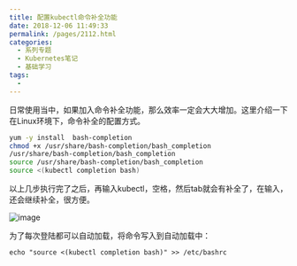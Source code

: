 ```yaml
---
title: 配置kubectl命令补全功能
date: 2018-12-06 11:49:33
permalink: /pages/2112.html
categories:
  - 系列专题
  - Kubernetes笔记
  - 基础学习
tags:
  - 
---
```


日常使用当中，如果加入命令补全功能，那么效率一定会大大增加。这里介绍一下在Linux环境下，命令补全的配置方式。

```sh
yum -y install  bash-completion
chmod +x /usr/share/bash-completion/bash_completion
/usr/share/bash-completion/bash_completion
source /usr/share/bash-completion/bash_completion
source <(kubectl completion bash)
```

以上几步执行完了之后，再输入kubectl，空格，然后tab就会有补全了，在输入，还会继续补全，很方便。

![image](https://tva4.sinaimg.cn/large/008k1Yt0ly1gs3mapzqc9j30q41234qq.jpg)

为了每次登陆都可以自动加载，将命令写入到自动加载中：

```
echo "source <(kubectl completion bash)" >> /etc/bashrc
```
